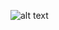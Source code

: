 ![alt text](https://github.com/99003572/Arya-Calculator/blob/main/1.%20Requirements/Detailed%20Requirements/Low%20Level%20Requirements/Logarithm/Low%20Level%20Requirements.jpg[!)
